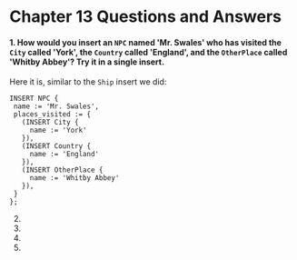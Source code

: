 # Chapter 13 Questions and Answers

#### 1. How would you insert an `NPC` named 'Mr. Swales' who has visited the `City` called 'York', the `Country` called 'England', and the `OtherPlace` called 'Whitby Abbey'? Try it in a single insert.

Here it is, similar to the `Ship` insert we did:

```
INSERT NPC {
 name := 'Mr. Swales',
 places_visited := {
   (INSERT City {
     name := 'York'
   }),
   (INSERT Country {
     name := 'England'
   }),
   (INSERT OtherPlace {
     name := 'Whitby Abbey'
   }),
 }
};
```

2.

3.

4.

5.
